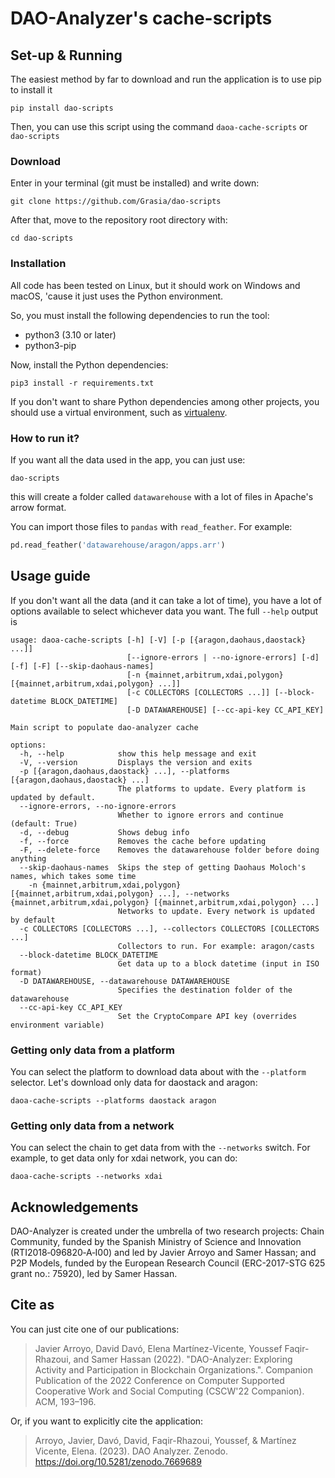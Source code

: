 # DAO-Analyzer's cache-scripts

## Set-up & Running

The easiest method by far to download and run the application is to use pip to install it

```
pip install dao-scripts
```

Then, you can use this script using the command `daoa-cache-scripts` or `dao-scripts`

### Download
Enter in your terminal (git must be installed) and write down:

```
git clone https://github.com/Grasia/dao-scripts
```

After that, move to the repository root directory with:

```
cd dao-scripts
```

### Installation
All code has been tested on Linux, but it should work on Windows and macOS, 'cause it just uses the Python environment.

So, you must install the following dependencies to run the tool:

* python3 (3.10 or later)
* python3-pip

Now, install the Python dependencies:

`pip3 install -r requirements.txt`

If you don't want to share Python dependencies among other projects, you should use a virtual environment, such as [virtualenv](https://docs.python-guide.org/dev/virtualenvs/).

### How to run it?
If you want all the data used in the app, you can just use:

```
dao-scripts
```

this will create a folder called `datawarehouse` with a lot of files in Apache's arrow format.

You can import those files to `pandas` with `read_feather`. For example:

```python
pd.read_feather('datawarehouse/aragon/apps.arr')
```

## Usage guide
If you don't want all the data (and it can take a lot of time), you have a lot of options available to select whichever data you want. The full `--help` output is

```
usage: daoa-cache-scripts [-h] [-V] [-p [{aragon,daohaus,daostack} ...]]
                          [--ignore-errors | --no-ignore-errors] [-d] [-f] [-F] [--skip-daohaus-names]
                          [-n {mainnet,arbitrum,xdai,polygon} [{mainnet,arbitrum,xdai,polygon} ...]]
                          [-c COLLECTORS [COLLECTORS ...]] [--block-datetime BLOCK_DATETIME]
                          [-D DATAWAREHOUSE] [--cc-api-key CC_API_KEY]

Main script to populate dao-analyzer cache

options:
  -h, --help            show this help message and exit
  -V, --version         Displays the version and exits
  -p [{aragon,daohaus,daostack} ...], --platforms [{aragon,daohaus,daostack} ...]
                        The platforms to update. Every platform is updated by default.
  --ignore-errors, --no-ignore-errors
                        Whether to ignore errors and continue (default: True)
  -d, --debug           Shows debug info
  -f, --force           Removes the cache before updating
  -F, --delete-force    Removes the datawarehouse folder before doing anything
  --skip-daohaus-names  Skips the step of getting Daohaus Moloch's names, which takes some time
    -n {mainnet,arbitrum,xdai,polygon} [{mainnet,arbitrum,xdai,polygon} ...], --networks {mainnet,arbitrum,xdai,polygon} [{mainnet,arbitrum,xdai,polygon} ...]
                        Networks to update. Every network is updated by default
  -c COLLECTORS [COLLECTORS ...], --collectors COLLECTORS [COLLECTORS ...]
                        Collectors to run. For example: aragon/casts
  --block-datetime BLOCK_DATETIME
                        Get data up to a block datetime (input in ISO format)
  -D DATAWAREHOUSE, --datawarehouse DATAWAREHOUSE
                        Specifies the destination folder of the datawarehouse
  --cc-api-key CC_API_KEY
                        Set the CryptoCompare API key (overrides environment variable)
```

### Getting only data from a platform
You can select the platform to download data about with the `--platform` selector. Let's download only data for daostack and aragon:

```
daoa-cache-scripts --platforms daostack aragon
```

### Getting only data from a network
You can select the chain to get data from with the `--networks` switch. For example, to get data only for xdai network, you can do:

```
daoa-cache-scripts --networks xdai
```

## Acknowledgements

DAO-Analyzer is created under the umbrella of two research projects: Chain Community, funded by the Spanish Ministry of Science and Innovation (RTI2018‐096820‐A‐I00) and led by Javier Arroyo and Samer Hassan; and P2P Models, funded by the European Research Council (ERC-2017-STG 625 grant no.: 75920), led by Samer Hassan.

## Cite as

You can just cite one of our publications:

> Javier Arroyo, David Davó, Elena Martínez-Vicente, Youssef Faqir-Rhazoui, and Samer Hassan (2022). "DAO-Analyzer: Exploring Activity and Participation in Blockchain Organizations.". Companion Publication of the 2022 Conference on Computer Supported Cooperative Work and Social Computing (CSCW'22 Companion). ACM, 193–196.

Or, if you want to explicitly cite the application:

> Arroyo, Javier, Davó, David, Faqir-Rhazoui, Youssef, & Martínez Vicente, Elena. (2023). DAO Analyzer. Zenodo. https://doi.org/10.5281/zenodo.7669689

